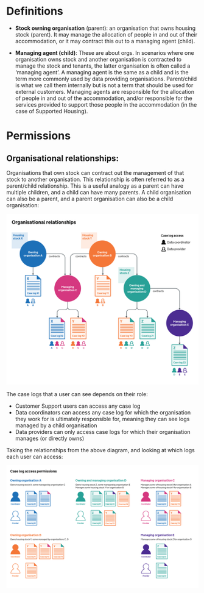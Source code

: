 # Definitions

- **Stock owning organisation** (parent): an organisation that owns housing stock (parent). It may manage the allocation of people in and out of their accommodation, or it may contract this out to a managing agent (child).

- **Managing agent (child)**: These are about orgs. In scenarios where one organisation owns stock and another organisation is contracted to manage the stock and tenants, the latter organisation is often called a ‘managing agent’. A managing agent is the same as a child and is the term more commonly used by data providing organisations. Parent/child is what we call them internally but is not a term that should be used for external customers. Managing agents are responsible for the allocation of people in and out of the accommodation, and/or responsible for the services provided to support those people in the accommodation (in the case of Supported Housing).

# Permissions

## Organisational relationships:

Organisations that own stock can contract out the management of that stock to another organisation. This relationship is often referred to as a parent/child relationship. This is a useful analogy as a parent can have multiple children, and a child can have many parents. A child organisation can also be a parent, and a parent organisation can also be a child organisation:

![Organisational relationships](images/organisational_relationships.png)

The case logs that a user can see depends on their role:

  - Customer Support users can access any case log
  - Data coordinators can access any case log for which the organisation they work for is ultimately responsible for, meaning they can see logs managed by a child organisation
  - Data providers can only access case logs for which their organisation manages (or directly owns)

Taking the relationships from the above diagram, and looking at which logs each user can access:

![User log access permissions](images/user_log_permissions.png)
